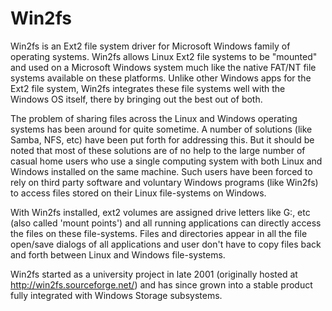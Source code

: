 # Win2fs
Win2fs is an Ext2 file system driver for Microsoft Windows family of operating systems. Win2fs allows Linux Ext2 file systems to be "mounted" and used on a Microsoft Windows system much like the native FAT/NT file systems available on these platforms. Unlike other Windows apps for the Ext2 file system, Win2fs integrates these file systems well with the Windows OS itself, there by bringing out the best out of both.

The problem of sharing files across the Linux and Windows operating systems has been around for quite sometime. A number of solutions (like Samba, NFS, etc) have been put forth for addressing this. But it should be noted that most of these solutions are of no help to the large number of casual home users who use a single computing system with both Linux and Windows installed on the same machine. Such users have been forced to rely on third party software and voluntary Windows programs (like Win2fs) to access files stored on their Linux file-systems on Windows.

With Win2fs installed, ext2 volumes are assigned drive letters like G:, etc (also called 'mount points') and all running applications can directly access the files on these file-systems. Files and directories appear in all the file open/save dialogs of all applications and user don't have to copy files back and forth between Linux and Windows file-systems.

Win2fs started as a university project in late 2001 (originally hosted at http://win2fs.sourceforge.net/) and has since grown into a stable product fully integrated with Windows Storage subsystems.
